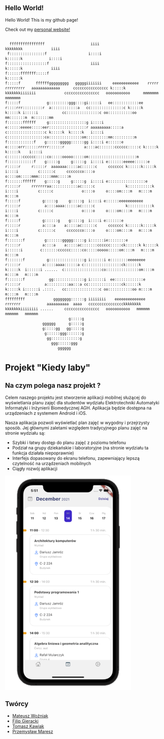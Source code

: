 ## Hello World!

Hello World!
This is my github page!

Check out my [personal website!](https://fgieracki.com)


  ```                                                                                                                                                                                                                        
                                                                                                                                                                                                                          
    ffffffffffffffff                     iiii                                                                             kkkkkkkk             iiii                                                                       
   f::::::::::::::::f                   i::::i                                                                            k::::::k            i::::i                                                                      
  f::::::::::::::::::f                   iiii                                                                             k::::::k             iiii                                                                       
  f::::::fffffff:::::f                                                                                                    k::::::k                                                                                        
  f:::::f       ffffffggggggggg   gggggiiiiiii     eeeeeeeeeeee    rrrrr   rrrrrrrrr   aaaaaaaaaaaaa      cccccccccccccccc k:::::k    kkkkkkkiiiiiii             cccccccccccccccc   ooooooooooo      mmmmmmm    mmmmmmm   
  f:::::f            g:::::::::ggg::::gi:::::i   ee::::::::::::ee  r::::rrr:::::::::r  a::::::::::::a   cc:::::::::::::::c k:::::k   k:::::k i:::::i           cc:::::::::::::::c oo:::::::::::oo  mm:::::::m  m:::::::mm 
 f:::::::ffffff     g:::::::::::::::::g i::::i  e::::::eeeee:::::eer:::::::::::::::::r aaaaaaaaa:::::a c:::::::::::::::::c k:::::k  k:::::k   i::::i          c:::::::::::::::::co:::::::::::::::om::::::::::mm::::::::::m
 f::::::::::::f    g::::::ggggg::::::gg i::::i e::::::e     e:::::err::::::rrrrr::::::r         a::::ac:::::::cccccc:::::c k:::::k k:::::k    i::::i         c:::::::cccccc:::::co:::::ooooo:::::om::::::::::::::::::::::m
 f::::::::::::f    g:::::g     g:::::g  i::::i e:::::::eeeee::::::e r:::::r     r:::::r  aaaaaaa:::::ac::::::c     ccccccc k::::::k:::::k     i::::i         c::::::c     ccccccco::::o     o::::om:::::mmm::::::mmm:::::m
 f:::::::ffffff    g:::::g     g:::::g  i::::i e:::::::::::::::::e  r:::::r     rrrrrrraa::::::::::::ac:::::c              k:::::::::::k      i::::i         c:::::c             o::::o     o::::om::::m   m::::m   m::::m
  f:::::f          g:::::g     g:::::g  i::::i e::::::eeeeeeeeeee   r:::::r           a::::aaaa::::::ac:::::c              k:::::::::::k      i::::i         c:::::c             o::::o     o::::om::::m   m::::m   m::::m
  f:::::f          g::::::g    g:::::g  i::::i e:::::::e            r:::::r          a::::a    a:::::ac::::::c     ccccccc k::::::k:::::k     i::::i         c::::::c     ccccccco::::o     o::::om::::m   m::::m   m::::m
 f:::::::f         g:::::::ggggg:::::g i::::::ie::::::::e           r:::::r          a::::a    a:::::ac:::::::cccccc:::::ck::::::k k:::::k   i::::::i        c:::::::cccccc:::::co:::::ooooo:::::om::::m   m::::m   m::::m
 f:::::::f          g::::::::::::::::g i::::::i e::::::::eeeeeeee   r:::::r          a:::::aaaa::::::a c:::::::::::::::::ck::::::k  k:::::k  i::::::i ......  c:::::::::::::::::co:::::::::::::::om::::m   m::::m   m::::m
 f:::::::f           gg::::::::::::::g i::::::i  ee:::::::::::::e   r:::::r           a::::::::::aa:::a cc:::::::::::::::ck::::::k   k:::::k i::::::i .::::.   cc:::::::::::::::c oo:::::::::::oo m::::m   m::::m   m::::m
 fffffffff             gggggggg::::::g iiiiiiii    eeeeeeeeeeeeee   rrrrrrr            aaaaaaaaaa  aaaa   cccccccccccccccckkkkkkkk    kkkkkkkiiiiiiii ......     cccccccccccccccc   ooooooooooo   mmmmmm   mmmmmm   mmmmmm
                               g:::::g                                                                                                                                                                                    
                   gggggg      g:::::g                                                                                                                                                                                    
                   g:::::gg   gg:::::g                                                                                                                                                                                    
                    g::::::ggg:::::::g                                                                                                                                                                                    
                     gg:::::::::::::g                                                                                                                                                                                     
                       ggg::::::ggg                                                                                                                                                                                       
                          gggggg                                                                                                                                                                                          

```
# Projekt "Kiedy laby"

## Na czym polega nasz projekt ?

Celem naszego projektu jest stworzenie aplikacji mobilnej służącej do wyświetlania planu zajęć dla studentów wydziału Elektrotechniki Automatyki Informatyki i Inżynierii Biomedycznej AGH. Aplikacja będzie dostępna na urządzeniach z systemem Android i iOS.

Nasza aplikacja pozwoli wyświetlać plan zajęć w wygodny i przejrzysty sposób. Jej głównymi zaletami względem tradycyjnego planu zajęć na stronie wydziału są:
* Szybki i łatwy dostęp do planu zajęć z poziomu telefonu
* Podział na grupy dziekańskie i laboratoryjne (na stronie wydziału ta funkcja działała niepoprawnie)
* Interfejs dopasowany do ekranu telefonu, zapewniający lepszą czytelność na urządzeniach mobilnych
* Ciągły rozwój aplikacji

![](app_screenshot.png)

## Twórcy
- [Mateusz Woźniak](https://matisiekpl.github.io/)
- [Filip Gieracki](https://fgieracki.github.io/)
- [Tomasz Kawiak](https://hevagog.github.io/)
- [Przemysław Maresz](https://przemyslawmaresz.github.io/)



<!-- ### Markdown

Markdown is a lightweight and easy-to-use syntax for styling your writing. It includes conventions for

```markdown
Syntax highlighted code block

# Header 1
## Header 2
### Header 3

- Bulleted
- List

1. Numbered
2. List

**Bold** and _Italic_ and `Code` text

[Link](url) and ![Image](src)
```

For more details see [Basic writing and formatting syntax](https://docs.github.com/en/github/writing-on-github/getting-started-with-writing-and-formatting-on-github/basic-writing-and-formatting-syntax).

### Jekyll Themes

Your Pages site will use the layout and styles from the Jekyll theme you have selected in your [repository settings](https://github.com/fgieracki/fgieracki.github.io/settings/pages). The name of this theme is saved in the Jekyll `_config.yml` configuration file.

### Support or Contact

Having trouble with Pages? Check out our [documentation](https://docs.github.com/categories/github-pages-basics/) or [contact support](https://support.github.com/contact) and we’ll help you sort it out.
--> 
